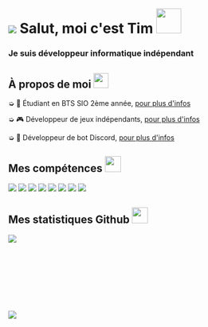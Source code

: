 <h1 style="vertical-align: top;"> <img src="https://cdn.discordapp.com/avatars/270903423371575296/a_9145baebb77b0e103daacd33f02561fc.gif?size=64"> Salut, moi c'est Tim <img src = "https://raw.githubusercontent.com/MartinHeinz/MartinHeinz/master/wave.gif" width = 50px> </h1>
<p align='center'>

</p>
<h3>
<div size='20px'> Je suis développeur informatique indépendant
</h3>
</div>

<h2> À propos de moi <img src="https://media.giphy.com/media/iY8CRBdQXODJSCERIr/giphy.gif" width="30px">
</h2>

➭ 💼 Étudiant en BTS SIO 2ème année, <a href="http://tim-req.ml" target="_blank">pour plus d'infos</a>

➭ 🎮 Développeur de jeux indépendants, <a href="http://strakygames.tk" target="_blank">pour plus d'infos</a>

➭ 🤖 Développeur de bot Discord, <a href="http://strakybot.tk" target="_blank">pour plus d'infos</a> 

<h2> Mes compétences <img src = "https://media2.giphy.com/media/QssGEmpkyEOhBCb7e1/giphy.gif?cid=ecf05e47a0n3gi1bfqntqmob8g9aid1oyj2wr3ds3mg700bl&rid=giphy.gif" width = 32px> </h2>

<div>

<img src="https://img.shields.io/badge/-Windows-blue.svg?logo=data%3Aimage%2Fpng%3Bbase64%2CiVBORw0KGgoAAAANSUhEUgAAAQAAAAEACAMAAABrrFhUAAAAY1BMVEX%2F%2F%2F%2F%2F%2F%2F%2F%2F%2F%2F%2F%2F%2F%2F%2F%2F%2F%2F%2F%2F%2F%2F%2F%2F%2F%2F%2F%2F%2F%2F%2F%2F%2F%2F%2F%2F%2F%2F%2F%2F%2F%2F%2F%2F%2F%2F%2F%2F%2F%2F%2F%2F%2F%2F%2F%2F%2F%2F%2F%2F%2F%2F%2F%2F%2F%2F%2F%2F%2F%2F%2F%2F%2F%2F%2F%2F%2F%2F%2F%2F%2F%2F%2F%2F%2F%2F%2F%2F%2F%2F%2F%2F%2F%2F%2F%2F%2F%2F%2F%2F%2F%2F%2F%2F%2F%2F%2F%2F%2F%2F%2F%2F%2F%2F%2F%2F%2F%2F%2F%2F%2F%2F%2F%2F%2F%2F%2F%2F%2F%2F%2BDm4mgAAAAIHRSTlMABQcIERoiKzM8RFVeZm93gIiZqrvM1d3u7%2FL19%2Fz9%2FmolyxoAAAIUSURBVHja7NAFoUIBAMDA7%2B6Cy%2FqXxGEh9i7CXQ2ixhxc9fyhVsA3agW8oVbAE2oF3KBYwAq1AkaoFfCLWgGfqBXwiloBD6gVcI1iAQvUCvhHrYAf1Ar4RK2AF9QKuEexAJQMIBQwBMw56AW8oFbAD2oFLFEq4AW1An5RK2CNUgEvqBXwi1oBqBXwiloBfygVcI1aAa8oGcC2%2FbowkisAYih4zMvMm3%2BSRv0IzFa%2FCFRdNAMAAAAAfx0AAAAAAAAAAAAAAAAAAAAAAAAAAAAAAAAAAAAAAAAAAAAAAAAAAAAAAAAAAAAAAAAAAAAAAAAAAAAAAAAAAAAAAAAAAAAAAAAAAAAAAAAAAAAAAAAAAAAAAADAdrNaLuaz6Xj0%2Fvby9HAz9IcAsuBPJkmSJI3e33Idl3b9PQHwDgMAAAAAAAAAAAAAAAAAAAAAAAAAAAAAAAAAAAAAAAAAAAAAAAAAAAAAAAAAAAAAAAAAAAAAAAAAAAAAAAAAAAAAAAAAAAAAAAAAAAAAAAAAAAAAAAAAAAAAAAAAAOAnzVq2A6RxO0B6agcY2rcDpHk7QHpvB0j37QBDq3aANGsHSC%2FtAEOXdoC0bAdIo3aA9NQOkBIAAOm5HSA9tAOk23aAoXM7QNq1A6RVO0BatgOkeTtAmrUDpFE7QHpvB0iv7QDpqR0gPbQDDNUDpFM7QNq0A6RVO0BaBKC%2Bzx5gWpAzA%2B1BAAAAAElFTkSuQmCC">

<img src="https://img.shields.io/badge/-Visual%20Studio-%23741DC5.svg?logo=data%3Aimage%2Fpng%3Bbase64%2CiVBORw0KGgoAAAANSUhEUgAAAQAAAAEACAMAAABrrFhUAAABqlBMVEX%2F%2F%2F%2F%2F%2F%2F%2F%2F%2F%2F%2F%2F%2F%2F%2F%2F%2F%2F%2F%2F%2F%2F%2F%2F%2F%2F%2F%2F%2F%2F%2F%2F%2F%2F%2F%2F%2F%2F%2F%2F%2F%2F%2F%2F%2F%2F%2F%2F%2F%2F%2F%2F%2F%2F%2F%2F%2F%2F%2F%2F%2F%2F%2F%2F%2F%2F%2F%2F%2F%2F%2F%2F%2F%2F%2F%2F%2F%2F%2F%2F%2F%2F%2F%2F%2F%2F%2F%2F%2F%2F%2F%2F%2F%2F%2F%2F%2F%2F%2F%2F%2F%2F%2F%2F%2F%2F%2F%2F%2F%2F%2F%2F%2F%2F%2F%2F%2F%2F%2F%2F%2F%2F%2F%2F%2F%2F%2F%2F%2F%2F%2F%2F%2F%2F%2F%2F%2F%2F%2F%2F%2F%2F%2F%2F%2F%2F%2F%2F%2F%2F%2F%2F%2F%2F%2F%2F%2F%2F%2F%2F%2F%2F%2F%2F%2F%2F%2F%2F%2F%2F%2F%2F%2F%2F%2F%2F%2F%2F%2F%2F%2F%2F%2F%2F%2F%2F%2F%2F%2F%2F%2F%2F%2F%2F%2F%2F%2F%2F%2F%2F%2F%2F%2F%2F%2F%2F%2F%2F%2F%2F%2F%2F%2F%2F%2F%2F%2F%2F%2F%2F%2F%2F%2F%2F%2F%2F%2F%2F%2F%2F%2F%2F%2F%2F%2F%2F%2F%2F%2F%2F%2F%2F%2F%2F%2F%2F%2F%2F%2F%2F%2F%2F%2F%2F%2F%2F%2F%2F%2F%2F%2F%2F%2F%2F%2F%2F%2F%2F%2F%2F%2F%2F%2F%2F%2F%2F%2F%2F%2F%2F%2F%2F%2F%2F%2F%2F%2F%2F%2F%2F%2F%2F%2F%2F%2F%2F%2F%2F%2F%2F%2F%2F%2F%2F%2F%2F%2F%2F%2F%2F%2F%2F%2F%2F%2F%2F%2F%2F%2F%2F%2F%2F%2F%2F%2F%2F%2F%2F%2F%2F%2F%2F%2F%2F%2F%2F%2F%2F%2F%2F%2F%2F%2F%2F%2F%2F%2F%2F%2F%2F%2F%2F%2F%2F%2F%2F%2F%2F%2F%2F%2F%2F%2F%2F%2F%2F%2F%2F%2F%2F%2F%2F%2F%2F%2F%2F%2F%2F%2F%2F%2F%2F%2F%2F%2F%2F%2F%2F%2F%2F%2F%2F%2F%2F%2F%2F%2F%2F%2F%2F%2F%2F%2F%2F%2F%2F%2F%2F%2F%2F%2F%2F%2F%2F%2F%2F%2F%2F%2F%2F%2F%2F%2F%2F%2F%2F%2F%2F%2F%2F%2F%2F%2F%2F%2F%2F%2F%2F%2F%2F%2F%2F%2F%2F%2F%2F%2F%2F%2F%2F%2F%2F%2F%2F%2F%2F%2F%2F%2F%2F%2F%2F%2F%2F%2F%2F%2F%2F%2F%2F%2F%2F%2F%2F%2F%2F%2F%2F%2F%2F%2F%2F%2F%2F%2F%2F%2F%2F%2F%2F%2F%2F%2F%2F%2F%2F%2F%2F%2F%2F%2F%2F%2F%2F%2F%2F%2F%2F%2F%2F%2F%2F%2F%2F%2F%2F%2F%2F%2F%2F%2F%2F%2F%2F%2F%2F%2F%2F%2F%2F%2F%2F%2F%2F%2F%2F%2F%2F%2F%2F%2F%2F%2F%2F%2F%2F%2F%2F%2F%2F%2F%2F%2F%2F%2F%2F%2F%2F%2F%2F%2F%2F%2F%2F%2F%2F8LmKHRAAAAjXRSTlMAAwQFBgcJCgwODxAREhQVFhgZHh8gISMkJicoKSstLjA0Njg5Oz0%2BP0JDREZHUVNUVldaW1xfYWJnaGtscXR2d3t8fYCBgoOGh4mMjY6PkJGSlpiZmpydnp%2BhpKWprLCztLi%2FwcLDxMXGycrMzdHT1tfa29zd3t%2Fh4uPk6Onq6%2Bzu7%2FDx8vf4%2Bfr7%2FP0eiVY8AAAFEElEQVR42u3dY4MkaRBF4TPWesy1bds2x7Zte%2B5vXnsalfmiIzLy%2BZ64p42qotfr9Xq9Xq%2FXc0SSCEt%2Fm0VA%2Bo8TBKPrRd8vHSMMDWdJ8P2S7g2%2BX1Ls%2FQESbJNCJ3hWUuQEWzWw9XTQG2riKl0zXg1toFvUQoD9YRKotQD7AyQ4ryQXcU7p8OyAcngMr04qk1n4pHwC7vf%2FXqDcXscVFXAKP1TGuOD7pfO4oIJw4KwK%2BgDzVBbmKXaBSSptGqapPAx7TxU8iV2q4Zvg%2ByWsUvAACh5AwQOsCh5gnGIHeE3BAyh4AAUPoOABFDyATAf4UdIOSpLhAJP1l%2FspRXYDXKjxgXPRbIAvJJUv8KSMBtAQyO9xmQygYTxCbrIYQMP7nLxkL8ACjawL%2B5V0Rx3Yr7QbmuR%2BvxJv6EHv%2B5V6Q8ec71fyDW0mmawFuEONkGipuQBSzQLvyVqA5WpqOQlkLoBaoK2p6kaAq7SkjgSQaEXdCSBaUJcCaBFNqVsBtGOM9q%2B2EkAak%2F0LsRNANzCwncoDLAUQg7pLeWAsgD6s%2BwGAuQASA7hHWbyCxQCq9vafgM0AeqjOfrAaQNuq7jcYQCq%2BfyO2A6jw%2FvewHkBF94P9AJrIUD5RBtQPYOrkeAkg%2Fu8FpXsZPwHEfz2f%2FSOrfoDtaiR7WxjrAKiRRzLvNxBgpxo5nXH%2FNSwEYLWaybb%2FOWwE4IyaybQfrARADc3Iut9AANTQMiXDVABU2UsYC4CqGo%2B5AKgiMBhghqrBZABQHVewGuAt1TAPswH4WOWBuQBVC2A7AO%2BqLKwHQCXtxX4AVM4DeAiASgEfAVAZuAmACjiJowAouzdxFWCKMgNfAfhSWd3sLgDKCfwFYI9y2YvLACiTh3EaAGUBbgOgDPAcAKW6hu8AKM1CvAdAKabjP8Btag86EIA5aotuBIj%2BHqAUHQigNO4DKNXzvgNsUbKHPAf4QRkccRxAebgNoFycBlA%2BEz0GUFb%2BAkT%2FrbCy8xVABXgKcFol%2BAmwT2WcdRLgSRXjI4AK8hBARd1kPoAKu9F4ABW3zHQA1WA4gOowG0C1PG8xQP94gTOqyV6Ax1SXuQCqzVaAiWoIlGqTpQBqZkvXHjmqZm6BPAWsBGh5ielKZiNA6yv8pGQWAqiR7%2FiXa0pXNUC6t7Of%2BpCrAEXODQR%2FHiE3AaBCAbsBHoFiBZYDwZ9NDgj%2BfIITbAdgJE8oB9MBGNlx5fCE3QCMRlkcNRoAqFRAJgMwkPPKwmAABqQ8jhgLsBEqF5CpAAehfgFDAe6mEWViJgAN3alMbAQ4T2MzuxTgDVp4uTsBaGdSVwLQ1rpuBKA9gwGouR8MBrhPjSwBxwXSb4lk9gJQdT%2FYC3C86n4wF4BHq%2B4HcwFAwV97HPi64n6%2BNxgAFlbbDyYDAIcr7YcrNgPAXA1lI9lZDQBc1P%2FtowC7AeBF%2FQdlGA4AXNBfLlOK6QDwgX5HQaoOW5ZED8BL0QPwcPQAHIkegEvRAxA%2BAOEDED4A4QMQPsC86AFYHD0Au6IHQDU8TfACELvANoIXgNgF1hC8AMQugAvR9%2FNV8P3wjkp4FT8%2BVXb48rnymo83ymk2ELfAbpxSHkDkAkDkAngXfD48pdbepxOWqJ39dMUzauENOkSN3Q4ELnAICFzgWyBwga%2BAwAVuBQIXoNsS5kcoQAArNKyPCGGlhkYY2zUEQtH%2FnAOIm2AtIe3R7z6j1%2Bv1er1er5fgF1WPRSLcikLKAAAAAElFTkSuQmCC">

<img src="https://img.shields.io/badge/-Clickteam%20Fusion-%23502470.svg?logo=data%3Aimage%2Fpng%3Bbase64%2CiVBORw0KGgoAAAANSUhEUgAAAQAAAAEACAMAAABrrFhUAAAABlBMVEX%2F%2F%2F8AAABVwtN%2BAAAAAnRSTlP%2FAOW3MEoAAAUwSURBVHja7d3Xgus2DAbhmfd%2F6dylJ14R%2FCkcg7g8RfJ8y21qxuFzAS7AnrkAF%2BACXIALcAH4x8wCgF9PgGx%2BfwSy%2Ff0NyPf3JiDf3xuBk%2F3AeAD4SgAezXgA4MsAWJjxADAeAMYDMB6A8QDAeAAYDwDjARgPAOMBYDwA3QHyAowHYDwA4wFgPADjAaA7QF5gPAAwHoDuAHmB8QAwHoDuAHkBxgMwHgDyAN0FxgMwHoDxABAEGC6AZwUKaF8AUFw67QEsBMQFGgDU9FICnO%2FPC7QE2EAYIeBwf91gwNXieYHzAGHM%2Fr8On99cHiC9bA8J0LVfPSLAiX4CG24FQAwgL8D2fvnnZHR7ArgbQE0KsL1fC680IBAH4ACAxgTY36%2BF15kR4I%2FZDUAdIEzw4X%2Bw%2F%2BN%2FWoCSGYl%2BrQPUFwHwAzI2vp7Pf5UieNgP5wGyAoUfzgn0VwEWCNYPrZHpf1MAOALAh8QcgP53EMAjAVL9UQD%2FIwkaASQEAjdqEesPAxgGqPdrFsA3AfgRQFrALEC9Pw5gFKDer2kAbQHgf08cwBcAWAOg%2FQoI9GsWAOoA2X5NAtAfICkAbwCUrnxp2C%2F5R0ZGACADEOiPCPAOAF0AaAOg5wWAJECgX2sAgXxcAKAOUBegFYCeXgK8CMAWAPL5IQBKAH44evtav5T6F5dA%2FSxvd4DAteCkAAL9hYKF%2F72C41MASgD1RRC8%2FYhz%2FcIiQfGEeP0CiZP98Pk%2FFvfgOwCwJvBkzyGAw%2F2w2q8Lvoe%2BAvBsVi8zOAOQ74fV86tP%2B%2BXIAoAlgee7DABAHYD6xG5d4EC%2F%2BfzeAPn8HMD5BRDemc8AeB%2FAhgAH%2B%2FP3L9J6AfguALz8JdDdAA4H8BkA738J%2FAYA%2BgD4DIAL8O%2FjAIAuCwDi%2Fd0B4v2y0D8BgK8D8BEAXwfgDAAuwOPtkO2%2FANQm3i%2FZ%2Fh4APgK4AHwbgAMAlvulfEwpKeAFCPR%2FAODLABwDwB4AdgP48gJ4BnABaAUQ6A8AdF4AbgfApqdF2AOQ%2FdHk%2FAIIAJDPP9ovucebcw6AgwBk8gMAvgjw9%2F%2FRt1%2Be9sPKAyai%2FVY2wMKiXbm7PJgvpwFg4c66w8eCzQKw8GE4ejrINAAL34dSAGwC4PE8PRp%2FDsAkQCXj0JdAOwAE7p9M9McAjr2VTnkBRfoXj94tNNASYPFpPCsC1f4AwJYH9eb7cwB6UKC49wCAtXm4IboBqAGBUH8AwA1TAvAkQPwJ%2BsH%2BAIC75ufbpBOACYBUfwBAIwLPAHwNQEMAgf4AgBoTeADgWwAmAYj3VwHUqEC8vwhgGoDmAMQB0v1ic4FwfxmANACfAawD5AWCAL4MAKcFCAH4s9g6QQ0AYgAWTgUFAbJv4sXSvRJpgZ%2Fv2s0AFk7zvQHgXoAHuzgrkOuX4Pv%2BBQDIA9QJAgDEFoAYEwgAkAeoC5AAINUv5gUyABoGKAiwH4BQvxgRSG22H0CI4Fi%2FGBMgCGAAIPJq2%2FeLWQEGAAQEzvWL5gka94sHBNgKYBwgIEASMwAQEICoZAAgQADt%2BsVuAvn%2BIIBAEYFfG8D01fSNAAIE8A0AwpIB8CUAEpz%2BAGmCXwPA8QCOB8gRpAACMx7A8QD9BdIAjgfQ8QDdBfDAjAdwPIDTAS6AOh5AxwM4HkDHA2g3ARwugOdn1goICJgHiM94AMcDqOMBHA%2BgOh7AfH9zAB0PoP3PC%2BRnPIA6CaBg4FcDfMVFUlEDBwCo%2Bfo4QABB%2BwOkHAwODp0LcAEuwAW4ABfgAlyA3wBQy7JXZaY%2ByQAAAABJRU5ErkJggg%3D%3D">
  
<img src="https://img.shields.io/badge/-HTML-orange.svg?logo=data%3Aimage%2Fpng%3Bbase64%2CiVBORw0KGgoAAAANSUhEUgAAAQAAAAEACAMAAABrrFhUAAAAhFBMVEX%2F%2F%2F%2F%2F%2F%2F%2F%2F%2F%2F%2F%2F%2F%2F%2F%2F%2F%2F%2F%2F%2F%2F%2F%2F%2F%2F%2F%2F%2F%2F%2F%2F%2F%2F%2F%2F%2F%2F%2F%2F%2F%2F%2F%2F%2F%2F%2F%2F%2F%2F%2F%2F%2F%2F%2F%2F%2F%2F%2F%2F%2F%2F%2F%2F%2F%2F%2F%2F%2F%2F%2F%2F%2F%2F%2F%2F%2F%2F%2F%2F%2F%2F%2F%2F%2F%2F%2F%2F%2F%2F%2F%2F%2F%2F%2F%2F%2F%2F%2F%2F%2F%2F%2F%2F%2F%2F%2F%2F%2F%2F%2F%2F%2F%2F%2F%2F%2F%2F%2F%2F%2F%2F%2F%2F%2F%2F%2F%2F%2F%2F%2F%2F%2F%2F%2F%2F%2F%2F%2F%2F%2F%2F%2F%2F%2F%2F%2F%2F%2F%2F%2F%2F%2F%2F%2F%2F%2F%2F%2F%2F%2F%2F%2F%2F%2F%2F%2F%2F%2F%2F%2F%2F%2F%2F9hWbqAAAAAK3RSTlMA1dbX2Nna29zd3t%2Fg4eLj5OXm5%2Bjp6uvs7e7v8PHy8%2FT19vf4%2Bfr7%2FP3%2BBYEV3QAAB2ZJREFUeNrs0LWBxAAQA0AdMzPznW3139%2Fnn2lDeaeEQfonpZRSSmnQtzKA6EUzL2g%2BNPOG5kszH2h%2BNPOFpqCZApqSZkqILrRygapBKw2omnUPaNNKG6oBrfShmtHKDKodreygetDKHaqKVkqoaCYDZDcaeUDXoJEmdB0a6UA3pZEJdBcaOUP3ppEXdB8a%2BUD3pZEvdL%2B6BxQ0UkBX1j0AN9q4IaJBG40MiGjRRgsRPdroImJMG2NErGhjiYgzbZwQ8aWNDyIq2qgQQSMZEHKgib%2F2znQxVaYJwo1GjWZH3EEChmHp%2B7%2B%2Bb333TY5lzbSR538SrcNhanqqe3ZyGaM7KIrfR0TgUS5jpedxwdHzJHIZJV5p4NPoeUq5jAovtvGpcR8EWcFKCFj5kDUewubDfEwb%2FMiFz0nPU5t5vxBgvqk73GTxWeMBIagi8CyBmeNHw1Bd%2BEH4oH49Yv7ytQRmh28FwJSMBEWV%2BZTOv4cAj3Ipb%2FYFwIPSaGC6s%2B%2BEN3IpBR5BZHMAg9K4E9pIUGLqQ6o9eJWgLLQHRl%2BxOPyVOjdvBUfct1SE%2B0wyEdMIikzMC5CCQWncCR0lJC35NX3U87TWa8Ip2WfV9kuil%2BOgimO6pbOHPiC56K5GqMn%2FxU7WBWiCnTvtbl%2BAFsrhRgabRgmNQyv5O6ZqgSPbac6N951F4az2zpYArMD01njTzVgQZsh2W00wE4Tn2xfgWRCWty9AzN5ua2NbgAN9t3W03XZV0Q9eEuNWUBCw1vTRfQgwMz6OSyC2iNOYanj2IQMYCytBaYAFIsCLhmcuGBukIPCh4UkEo0Kc0Nr28Ax%2BYTzV8LiQYexSw1N7OHr5sjyEognZj6DfQIAWiQnZqQkDFMg6uNLgdAIygkoOSuWoZ0l9RDBmwgVxmpGPEM7IcEJq5OOP7A0npCa2g3j8F%2FRcUN61B%2BaD0gDb2xZg4%2BMxU2c3IvYpKB2QwyKTe8mw4YcvKJjP9CLAk5DBDy65YcmpMEGKzoX1ODI7vBD50TkymxSfCM47cADLZe%2Bnn%2BWTv%2BnmLdCZp0B2YzUpXnv6O85qUrzxJEAlAag8CdBaHaRx8iRAZ7V9tPDUztIBey4qua%2FlKTNqBLZ%2BVkGRiO83%2BNEFvuO0vxVg%2FqFEaUDZjbFcg0ebh5uEidI2kz6IAM9yDRINSvhaXWpTgFp9Lc%2FOpgCptz2KhmQHTw%2FBMdry9KQ9uH0BJhbmfG1NjgQe%2BTu3H2s4ni2U6xcajndkkzqn7zv5rJFC1YpefeSTUjK8hLJo8vY3xApxwkuiOC0Sl%2F0g5Ry%2FjAlQsHoGkCR66%2FEMKudspTJ%2BTZh9CHfCnTBaE8bJgZ13R3LCS4oAhEEarAuTH30mWCOk%2FFgoQOp7ojThj0Wcdoe9z%2BTOBDkdHAerCE5sTC5d8AUg74XAwPSaIkBHCkoTAtMV5brcihSUJgSmOT5oB8jnOTDN6X1%2F9zrsU3uwZAgwNTL5HyrecZr%2FH7wKIBnSO5cynHAEWBOSF2ZYwdjKzOsp8L5CrOAWCfFP5Hp8IHrPCT6g8eqDREookFXEegnZixJGfF1GB666mj3%2FmAi76bKCY7IMAYBgtjbPR%2B1FnOk1YrItSwDgFOIrnhzO%2BKmnQ4ebc74AQGBaD4n%2BNcVTrbSYLF%2BAUnrT7hZ%2FFCGdfJykP6kBAUDjpU2sP7M8KFSh4AsgKWPzqeXbeBTNty3FmWW%2BO9Qy8QjfCRu%2FefDou5vzwVYDMWuiNBSYfjAmwMz8wBqATn1fB5vYegmW3ocaZLYmiWzUdx%2BTsyXAq%2FdmTrUlwMz7x1FbHdRjkwLkpoygqvfXzt7UddP7AA%2FdqnTigSqN1f9ckyftxWb%2B2QmRLhkX%2FInS4JU5ceGEQfO1XWtvVoR5Ff1JJweVq%2BJeEz8XS1wv7hdnlVyH%2BvSWASFjggB9KcZJKxhazjfaF74AF7DeVs3l%2F%2FSx9oUvAEDy6uRH6faTvQJQBAA4vn410huXxwrSsapwAJt5qb2W%2BlxhCqr9Boj%2F8UFo3WbN7jjFBUDZT%2FcdttTTnTC%2FezLOa%2FktjXvPFYEvwFSvTD5OOvkv%2Bjlf83uObbaPrrfIUo%2FthfDAtGne%2BHObbLPhl%2BJtk%2FMPY2zT8Y%2FjjDMIwD%2BSt0zBv8%2FCNhF%2FkrdtJnJ94vv2QfaNAP2YTm%2BJ7t4F0EGAQYBBgEEA%2FoUOZsnouRT7Tvi%2BNwMj%2FvWGthnzp7nbZi0UtFys1TzrRaHCo3UrtUv%2B7lqho%2B7ZpAjJSy3eaN1HpobYJ64V31SviZpg%2Be4kEK1b7zQoq4NrJSzt%2B1LDUIyXKiZo3WajnlmmTkzRxLH6InvYdGKQtjokSuejcGIYXY0LpXGYpir2qQ5LxeGn0Jl0m3GuV2Q3y1VujSqP9SosSyc3iu4nmUJsFieV26Y6xhfni8tavgVdNk31B1m9OPlWVJ%2Bx9mUXl418QzSf7fUsyXstNwreCbDenBr59mg53%2BpfECed3A3uM9HfstydWrkz9Gux%2BSk2vu3kTnGfH9lJBgYGBgYGBgYGQvBv0UPg1Qw0bsQAAAAASUVORK5CYII%3D">
  
<img src="https://img.shields.io/badge/-CSS-%230440D0.svg?logo=data%3Aimage%2Fpng%3Bbase64%2CiVBORw0KGgoAAAANSUhEUgAAAQAAAAEACAMAAABrrFhUAAABEVBMVEUAAAD%2F%2F%2F%2F%2F%2F%2F%2F%2F%2F%2F%2F%2F%2F%2F%2F%2F%2F%2F%2F%2F%2F%2F%2F%2F%2F%2F%2F%2F%2F%2F%2F%2F%2F%2F%2F%2F%2F%2F%2F%2F%2F%2F%2F%2F%2F%2F%2F%2F%2F%2F%2F%2F%2F%2F%2F%2F%2F%2F%2F%2F%2F%2F%2F%2F%2F%2F%2F%2F%2F%2F%2F%2F%2F%2F%2F%2F%2F%2F%2F%2F%2F%2F%2F%2F%2F%2F%2F%2F%2F%2F%2F%2F%2F%2F%2F%2F%2F%2F%2F%2F%2F%2F%2F%2F%2F%2F%2F%2F%2F%2F%2F%2F%2F%2F%2F%2F%2F%2F%2F%2F%2F%2F%2F%2F%2F%2F%2F%2F%2F%2F%2F%2F%2F%2F%2F%2F%2F%2F%2F%2F%2F%2F%2F%2F%2F%2F%2F%2F%2F%2F%2F%2F%2F%2F%2F%2F%2F%2F%2F%2F%2F%2F%2F%2F%2F%2F%2F%2F%2F%2F%2F%2F%2F%2F%2F%2F%2F%2F%2F%2F%2F%2F%2F%2F%2F%2F%2F%2F%2F%2F%2F%2F%2F%2F%2F%2F%2F%2F%2F%2F%2F%2F%2F%2F%2F%2F%2F%2F%2F%2F%2F%2F%2F%2F%2F%2F%2F%2F%2F%2F%2F%2F%2F%2F%2F%2F%2F%2F%2F%2F%2F%2F%2F%2F%2F%2F%2F%2F%2F%2F%2F%2F%2F%2F%2F%2F%2F%2F%2F%2F%2F%2F%2F%2F%2F%2F%2F%2F%2F%2F%2F%2F%2F%2F%2F%2F%2F%2F%2F%2F%2F%2F%2F%2F%2F%2F%2F%2F%2F%2F%2F%2F%2F%2F%2F%2F%2F%2F%2F%2F%2F%2F%2F%2F%2F%2F%2F%2F%2F%2F%2F%2F%2F%2F%2F%2F%2F%2F%2F%2F%2F%2F%2F%2F%2F%2F%2F%2F%2F%2F%2F%2F%2F%2F%2F%2F%2F%2F%2F%2F%2F%2F%2F%2F%2F%2F%2F%2F%2F%2F%2F%2F%2F%2F%2F%2F%2F%2F%2F%2F%2F%2F%2F%2F%2F%2F%2F%2F%2F3J2enAAAAWnRSTlMAAGxucHJzdHV6fH6Ag4WGh4iJioyPlJiam56goqOkpaanqKmqrK2utLW4u73AwsXGx8jKy8zN0dLT1dbY293e3%2BDh4uPk5ebn6Onr7O3u8PHy8%2FT29%2Fj6%2B%2F2FDtkkAAADo0lEQVR42u3dxaLkug5G4fzNzMzMzMzMDHr%2FB7nKHt2DPtVpJSp7rWnA1lc4S6fGAwAAAAAAAAAAAPhLVllrAAAAAAAAmAFgY%2BsAAqCmAHikxgEEAAAAAAAAAADMAHDvR%2BMAegoAAADU0prWAQQAALMAAAAAAAAAAMDyx40D6DwAlQTAg9YBNCMAAAAAAAAAAABw4quVUobCAHSwdYD9AJSah%2FkBeKvGAR4HAlitAAAAAAAAAACg060DrLdS6ecHAICPJxoHOCcAAIgDMABC6v4SAAAA8LdZKMDSF5YjaRoACYAEAQDAgA0CcFmNA%2BytGQAAAAwAAAAAIBJgd%2BsAAgCA%2Bf4f9HpT4wBrVTWAAQAAAAAAAEAkwEsr1f1qGtB4AAKglELLDwCAZQbYqQoA4vYGAAAAAAAAAAAU%2BmClKgd4CUApAADIOv%2Br1gEEAAAAABAPYAAAUDPA3R82aZMD6ErrAJcAmNP5AVjdOoDmGgAAAAAAAAAAlABA11sHODxgqeYBNNlXAADfbzQO8EzjAgAAQICAAAAAAAAmB9j2vnEAbUoIYACkArAQgAGuAADwUI0DXMgCIAAAAKBtAMXPnxZgAIK8NADaNxjAGz78dACyYvFPR6wCwCvfpE6A8u0kNQPQN%2FTqQp%2BOZgfoG3JloQPKAhAQAADYmAAAAAAAAO%2BtWN0AmisAAAAA4KSqBrBiG8IAEhiYZQXwUkw%2FJUAognn5AYIQzMsPEGRgXn6AIATz8gNEIZiXBGCjDSp6%2BHgA2dCCp88P4EWvFA8Qj2Be3QB98Ut8WJUawAu%2FfXaAvoBbRwLElR4AAAAAAACAb60D6E3rAK8BAGBu2t46gH4rAAAAAAAAAAAAsOJZ4wC6CsC8dD4G4NidO3eeWPY%2B%2Bi4VA7DQly9fflrWvvru9kmKBPBu5P7oxwP0LbNsnZE0IkDfQ8vSEnnjA3iLd9nEnV28WNJkANIW775N1J4tWyRFA5RbeeTIRRu5u0c8SSkA%2Bi55722kbl66tEJeJoC%2BQ8%2Bfv7PgPj%2F35GUE6LPgdsjLDNB3wUL6roA6xbTBfnMnFVOnwO7E%2Fs%2FJD6BVq1btsmFd83soFCC6HTt2vLRf66Bfq%2BA6jdDWU6dOXbHZeubXaIQ6jdXt27e%2F2H%2Frrp%2B7SVJdAN7Zz58%2Ff7V%2F74efoxHrNHYFgKOS6gbwbiV6cGWniVprf%2Bi4vKYAvEW6bgutk9QigLd5ISUAaC4AAAAAAAAAAACA%2FwEn6TGycnkRqQAAAABJRU5ErkJggg%3D%3D">
  
<img src="https://img.shields.io/badge/-PHP-%23462875.svg?logo=data%3Aimage%2Fpng%3Bbase64%2CiVBORw0KGgoAAAANSUhEUgAAAQAAAAEACAMAAABrrFhUAAAABlBMVEX%2F%2F%2F%2F%2F%2F%2F9VfPVsAAAAAXRSTlMAQObYZgAAAkhJREFUeNrt3Aly2zAMhlHg%2FpfurN0Xef6AAev3DoAhv0qUk1gtAAAAAAAAAAAAAAAAAAAAgBf1r%2BqdtAAC2L8AAggggAD2L4AAAti%2FAAII4AwUwB0ggACOABeAAAIs08%2FsHhl07hcNzBxeZj75FydG5jMHA3TfMbLnAnQPjOz5kfnkJ7PvGJkH6IMzOzAXoM%2FN7LECHZkYOTZzYnLvGBkU6NTAzLsC9BUB%2BmSA3hig5wL0gqYCJE%2BXnABXBOjgVzdxgBfb58tMAyQLzkd2sMoaCPBNGuBXaYCg64PJj2d%2FeNNwmWGAcHT%2Br9X5MqMA2ejeEKD%2BrwC9KUCdCDC2SgGCyUGAYNzAMmcnC9BpgGD%2FAsw%2FXgW4OkDNB3g%2BcjhAbwoQLrTfLkC%2BSgFWnYF1f4DBC0CAYP%2FhYEdA56N9DhRg50Ogrz4DZwL4WdiPglceAfffAQKs3f%2BCPwlcF6DvCND5HXB1gD5%2FAaz6m0iPBej7L4DpL10sCNDRBRAMnguw4MtBHXw9rM4F6D%2BrIEB3sv9TAT7qBYTkJc3zfxP5hLda5gMMrnJgdM0H2L%2F%2F%2BTMwNP%2BWwPznwMT8izI774D5AHVFgJrf%2F5sGqCsCnH9ddtdDYP6F6ekLYOkL0zUfYG6V%2BeiqxQGC%2FedzFx0Bn%2Fnfpiz4HFgP5ENX3gH1WD5zV4B6UT4kkTVdPHk%2BgAACzE12BAgggAB79%2B8MFMARIIAAjgB3gAACOAIEEMARIIA7QAB3QOCOAPWnVQIAAAAAAAAAAAAAAAAAAABfAJoUMPWPL%2BniAAAAAElFTkSuQmCC">
  
<img src="https://img.shields.io/badge/-Laravel-red.svg?logo=data%3Aimage%2Fpng%3Bbase64%2CiVBORw0KGgoAAAANSUhEUgAAAQAAAAEACAMAAABrrFhUAAAABlBMVEX%2F%2F%2F%2F%2F%2F%2F9VfPVsAAAAAXRSTlMAQObYZgAABPhJREFUeNrs1TENwDAAA8GWP%2BnopRDIfD4G78XfzMzMzDz6L7w%2FeH7s%2FuD5wfOD5wfPj90fPD94fuz84P1xnh9Y4LR3B8luAjEURaX9bzrjTPiobnPrldw9TlR659sYowY%2FxY8%2BLxLyCwTR8fcT9OtkUQJ%2B%2FLQXgR8%2FjsCPv4KAR%2FEJ%2FPj7CZplSBaQAoQTCM23RsDqDlp3HEm7Tn5eKnw4A5rGxXj5jwAC5iegOK%2Fq1%2BPHmPUA%2FbA%2BqOxXY9cnP6jt12KXZz%2BoLlQShjOk%2FLE2s4czoCIoEzSc4SV5ERSfn7%2FyivK7Uzh0jSra703hS9ykYrMC4CPl%2B6M3uShaDMAbzvzf6MHL4s4ZxQGClweXaZ8AoI%2F1MAcYEAwmyOfzI4IHgEHFHhykz8QXLmm%2F76JHA%2FRD8QHBCOC55Ls%2B5wAgPiQYf8TMP6LOx4cELxtlp%2BH8dNp%2F%2FxQRGNTlzbMqg0YH8RGAN5yZNjqIDwBOfofgAHOCQV1hngIB5gTzuu5whgPUOD4HKLQ4ADxIcYAOA6giny4Bw5kTjfLzC2k4AwAmtas4gDac4QDOv%2BVnggsAgEDnA%2FjDmQ0AzeIvAOjmBdIBGEGvBUCnqfkAfDjDZzOBAM8Eg%2FzhAMJwJhtAGM7EAgjDmQUAzwTP8ZcAVPV8VeUDaMOZDQA1j58PoA1nUgGE4cwCAPBlZwEAuGSyAGBOUIsA%2BHBmHQAYIWYDCMOZbABhOOMDpGEJABfgAlyAC3ABLsAFuAAX4AJcgAtwAS7ABbgASVtwWwBI3oTdBkDuNvzuYABhczcomDjt4XV3zPtA3USA%2FmvxuskA%2FWbxuqkA%2FXKdqlthAP1%2BHdlPJIQKuC1%2FEF8BEB7MAOK7AMKjOebxfQD02yWg7pYd4LCuD2A9oKkH%2BRfcBQLqLrkPaF43AWDQ5uTDkucPvhewwapKAMB9CvEFANSnET%2F%2FjnCePxDAf7ByFMC8Px7fBzjYJo%2FvAxzuE8b3Ac73CeKrACA%2BEKgsAN4mZ%2FUBeJ9%2BfHXYUUJ%2BFyA9vg%2Fgv%2Fq7ogD0P38WgB8%2FCsCPHwXgx48C8ONnAfj5kwD8%2BFVJAO2f90YB%2BH%2F%2BKID240cB%2BK%2F%2BRAA%2FfhKA%2F%2BrPA%2FDjJwNIX3qjAPz4YQB%2B%2FDAAP34igHPsywTw4ycB%2BK%2F%2BzLeA%2BudPBGg1fuangBA%2F%2FTxAyG8AgL5biu8D8N5JCR9AeBGg%2Fx4AAAkonw%2FACXh8H4AT8PiZAICAx%2FcB%2FB9JzwVgBI3zBwAAAR7fB%2BAEPH4QACBonD8AABDg%2BAEAQADG9wEsggoFIMuJHwxQSvzqDwBUAqNbUBIXFeMfA%2FAEcOmPACwCWlYDON%2FqCVYVoPNeVTIALi7EB2WV8kZ%2BScAHEI6p6p2OQm8CgQAgxhduzRIG6BJB5JUmncAH0ON7V2%2F9%2BD6BMG%2FwCRwAP76wCyQ%2FftAU148vzPFdekEAAMjxfQIA0H5%2BazeXAe4SAIDc%2BLwvAODnV%2Ff0xscXdnXnxxf29fvxBQII4MfPurdHjO8TCDsnkwjmABHxpa2hfnyfQPgxlHCBPvRjKPlL%2BDGUBQTCc8ciCfznjokLbJFeFx%2F%2FGMqC%2FMqPoQhLe%2BZXbHzpqW9C%2FDQCYd9suACPv52gFi05%2FgKB2re0%2FAsEausKiJ9PUNuXkD99bYrvz9SXLD1%2BPkH93vLy5wvUz664%2BHfdddddd9111113%2FQMiq0QBlXAXuQAAAABJRU5ErkJggg%3D%3D">
  
<img src="https://img.shields.io/badge/-C%23-blueviolet.svg?logo=data%3Aimage%2Fpng%3Bbase64%2CiVBORw0KGgoAAAANSUhEUgAAAQAAAAEACAMAAABrrFhUAAAABlBMVEX%2F%2F%2F8AAABVwtN%2BAAAAAnRSTlP%2FAOW3MEoAAAQySURBVHja7NlBAUQxCEPBWf%2BmV8WnSWkU8OaK3%2FJ5AMvnAZwcsBUAABYCAABsAyBEQEg%2BrAGAGAJJ%2FSwAgCQCWflwMQCkEQjsx40ASBQQmQ93AZAqIDUfLgGAXALJ%2BdAOgGwC6fnQCoB8AQ396ANAhYCOfCgCgBYCRf1oAECTgKp8yAZAGYG6fIQCQB%2BByn6kAZhfEgCUEujNRwQAFBPo7sdZAJQLqO%2FHKQCoJ9CfD0wDiNssgMTNAUjdDIDkDQB8eCTzAmbz896p5vLnnL8C%2BLd3B8aOq0AQRfvmn%2FSPwL%2BWXY3uqOgJAOhT%2BD3LhYb5NQmz5Y0V8Zf1BkH8%2BB7BAcB8eosgfnx378U%2B5GVvwAiTr9oFceP7myD%2B7ncJ4sd3CeLufv9PQfz8rkD87e9%2BDOLndwXytfywGADYLDAOwGs1DrA8P2wEAF%2FABABfwAQA9gsMAiDUJgCU2gNAAXwBEwCtdgAg1gYA1PIB%2BKd6YAQZ4MFlXwMwMJwHwGkNDGkCDC31%2BwDv%2FmvxAIbiD4ztAyQDAjbA%2BQqnCBwArYvMcgDhuFcUgDVH%2FhIfQDz3mUgA%2FsliALIcIA%2BU%2F4OImz95YHQJIBkUSEwAvZFSsh8gmROID2A2kkpsAN4GyOnAPkAyJJBvAGQI4A%2BW9IPsSQAEgACcfERQATJQJHcD5AiACQAh%2FzlACuADZBVAbgBgHmB1%2FgL8zi8AZBdAngagAN9rLPcqwMp2GU8BFKAABaAAav5zgAIUoAAFiA7gPwsLAP6TUAEKkBsAKEABfuS%2FA4C3APpNsAAFKEAB%2BptgAQpQgC8KiAD%2Bk4B6PsB%2FFBQAUAG4FiDzAOcCBTABcgMAOwHwALgWIPMAskAB4AggowCCwP9%2Fuc2rANEASJK%2BNnf5i5PEB4gKgAvQl6cFgYPB20ChLTTaROWmNjoaQBsptZVWm6klTBOAD2AKtKWmDyAKfKKrbAJ%2BW924AHc3Vk7Abq39vfb686NpAEJ7%2Fa%2FfMHEwggDQO0Z6y0zvGSpA7xrrbXO9b7A3TvbO0d46e929w2QzQe8eXwyQxfknAASBvANAdhI8v6pgCvj5yQuz%2BfHDAcDaTTCzmoBH4MeHgEfgx4eIc2%2FITyZnz%2Fr4EPAJzB0YsAmEic8BSASDN%2BYM%2FmkvlTzwEkFYOVUYXpfwogGMAZAnanZ4mASA7C6YBNhPwCTAfgEYBNhPAIMA%2BwlgEmA%2FAZMA%2BwVAANhDAALAIgJMAJ8AZABXAHwAkwAfwBQAH0AkAB9AJAAfwCTABzAJwAcQBcAHMAnwAUwC8AFEAfABRALwAUwCfACTAHwAUQB8AJMAH8AkAB9AFAAfQCQAH8AkwAcwCcAHEAXABzAJ8AFMAvABRAHwAUwCfACTAHwAUQB8AJEAfACTAB%2FAJAAfQCQAH0AUAB%2FAJMAHEAkwK9xcBShAAf4DmpiQnzMGbcEAAAAASUVORK5CYII%3D">
  
</div>

<h2> Mes statistiques Github <img src='https://i.imgur.com/yB5K8KI.gif' width='32px'> </h2>

<a href="https://github.com/Str4ky/github-readme-stats">
<img align="left" src="https://github-readme-stats.vercel.app/api?username=Str4ky&count_private=true&show_icons=true&theme=tokyonight" />
</a><br><br><br><br><br><br><br><br><br>
<a href="https://github.com/Str4ky/convoychat">
<img align="center" src="https://github-readme-stats.vercel.app/api/top-langs/?username=Str4ky&theme=tokyonight" />
</a>
